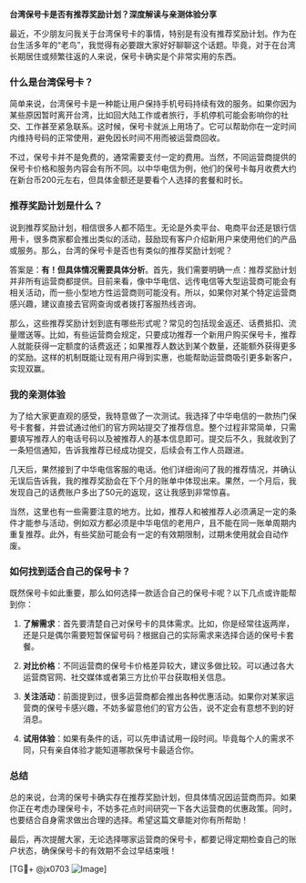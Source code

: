 **台湾保号卡是否有推荐奖励计划？深度解读与亲测体验分享**

最近，不少朋友问我关于台湾保号卡的事情，特别是有没有推荐奖励计划。作为在台生活多年的“老鸟”，我觉得有必要跟大家好好聊聊这个话题。毕竟，对于在台湾长期居住或频繁往返的人来说，保号卡确实是个非常实用的东西。

### 什么是台湾保号卡？

简单来说，台湾保号卡是一种能让用户保持手机号码持续有效的服务。如果你因为某些原因暂时离开台湾，比如回大陆工作或者旅行，手机停机可能会影响你的社交、工作甚至紧急联系。这时候，保号卡就派上用场了。它可以帮助你在一定时间内维持号码的正常使用，避免因长时间不用而被运营商回收。

不过，保号卡并不是免费的，通常需要支付一定的费用。当然，不同运营商提供的保号卡价格和服务内容会有所不同。以中华电信为例，他们的保号卡每月收费大约在新台币200元左右，但具体金额还是要看个人选择的套餐和时长。

### 推荐奖励计划是什么？

说到推荐奖励计划，相信很多人都不陌生。无论是外卖平台、电商平台还是银行信用卡，很多商家都会推出类似的活动，鼓励现有客户介绍新用户来使用他们的产品或服务。那么，台湾的保号卡是否也有类似的推荐奖励计划呢？

答案是：**有！但具体情况需要具体分析**。首先，我们需要明确一点：推荐奖励计划并非所有运营商都提供。目前来看，像中华电信、远传电信等大型运营商可能会有相关活动，而一些小型地方性运营商则可能没有。所以，如果你对某个特定运营商感兴趣，建议直接去官网查询或者拨打客服热线咨询。

那么，这些推荐奖励计划到底有哪些形式呢？常见的包括现金返还、话费抵扣、流量赠送等。比如，有些运营商会规定，只要成功推荐一个新用户购买保号卡，推荐人就能获得一定额度的话费返还；如果推荐人数达到某个数量，还能额外获得更多的奖励。这样的机制既能让现有用户得到实惠，也能帮助运营商吸引更多新客户，实现双赢。

### 我的亲测体验

为了给大家更直观的感受，我特意做了一次测试。我选择了中华电信的一款热门保号卡套餐，并尝试通过他们的官方网站提交了推荐信息。整个过程非常简单，只需要填写推荐人的电话号码以及被推荐人的基本信息即可。提交后不久，我就收到了一条短信通知，告诉我推荐已经成功提交，后续会有工作人员跟进。

几天后，果然接到了中华电信客服的电话。他们详细询问了我的推荐情况，并确认无误后告诉我，我的推荐奖励会在下个月的账单中体现出来。果然，一个月后，我发现自己的话费账户多出了50元的返现，这让我感到非常惊喜。

当然，这里也有一些需要注意的地方。比如，推荐人和被推荐人必须满足一定的条件才能参与活动，例如双方都必须是中华电信的老用户，且不能在同一账单周期内重复推荐。此外，有些奖励可能会有一定的有效期限制，过期未使用就会自动作废。

### 如何找到适合自己的保号卡？

既然保号卡如此重要，那么如何选择一款适合自己的保号卡呢？以下几点或许能帮到你：

1. **了解需求**：首先要清楚自己对保号卡的具体需求。比如，你是经常往返两岸，还是只是偶尔需要短暂保留号码？根据自己的实际需求来选择合适的保号卡套餐。
   
2. **对比价格**：不同运营商的保号卡价格差异较大，建议多做比较。可以通过各大运营商官网、社交媒体或者第三方比价平台获取相关信息。

3. **关注活动**：前面提到过，很多运营商都会推出各种优惠活动。如果你对某家运营商的保号卡感兴趣，不妨多留意他们的官方公告，说不定会有意想不到的好消息。

4. **试用体验**：如果有条件的话，可以先申请试用一段时间。毕竟每个人的需求不同，只有亲自体验才能知道哪款保号卡最适合你。

### 总结

总的来说，台湾的保号卡确实存在推荐奖励计划，但具体情况因运营商而异。如果你正在考虑办理保号卡，不妨多花点时间研究一下各大运营商的优惠政策。同时，也要结合自身需求做出合理的选择。希望这篇文章能对你有所帮助！

最后，再次提醒大家，无论选择哪家运营商的保号卡，都要记得定期检查自己的账户状态，确保保号卡的有效期不会过早结束哦！

[TG💪+ @jx0703 ![Image](https://github.com/user-attachments/assets/dbca1d08-cadb-493c-b0ec-ad6f7a83f270)]